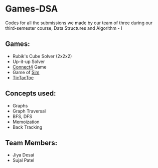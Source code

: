 # Games-DSA
Codes for all the submissions we made by our team of three during our third-semester course, Data Structures and Algorithm - I

## Games:
- Rubik's Cube Solver (2x2x2)
- Up-it-up Solver
- [Connect4](https://en.wikipedia.org/wiki/Connect_Four) Game
- Game of [Sim](https://en.wikipedia.org/wiki/Sim_(game))
- [TicTacToe](https://en.wikipedia.org/wiki/Tic-tac-toe)

## Concepts used:
- Graphs
- Graph Traversal
- BFS, DFS
- Memoization
- Back Tracking

## Team Members:
- Jiya Desai
- Sujal Patel
